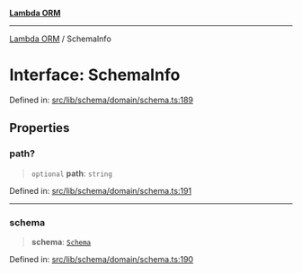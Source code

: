 [**Lambda ORM**](../README.md)

***

[Lambda ORM](../README.md) / SchemaInfo

# Interface: SchemaInfo

Defined in: [src/lib/schema/domain/schema.ts:189](https://github.com/lambda-orm/lambdaorm-base/blob/54d568062b637a6aed5442a048b140146d1f573b/src/lib/schema/domain/schema.ts#L189)

## Properties

### path?

> `optional` **path**: `string`

Defined in: [src/lib/schema/domain/schema.ts:191](https://github.com/lambda-orm/lambdaorm-base/blob/54d568062b637a6aed5442a048b140146d1f573b/src/lib/schema/domain/schema.ts#L191)

***

### schema

> **schema**: [`Schema`](Schema.md)

Defined in: [src/lib/schema/domain/schema.ts:190](https://github.com/lambda-orm/lambdaorm-base/blob/54d568062b637a6aed5442a048b140146d1f573b/src/lib/schema/domain/schema.ts#L190)
